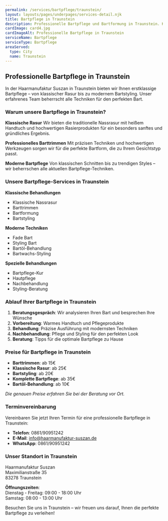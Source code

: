 ```yaml
---
permalink: /services/bartpflege/traunstein/
layout: layouts/pages/underpages/services-detail.njk
title: Bartpflege in Traunstein
description: Professionelle Bartpflege und Bartformung in Traunstein. Klassische Rasur, Barttrimmen und Styling für den perfekten Look.
cardImage: card4.jpg
cardImageAlt: Professionelle Bartpflege in Traunstein
serviceName: Bartpflege
serviceType: Bartpflege
areaServed:
  type: City
  name: Traunstein
---
```


## Professionelle Bartpflege in Traunstein

In der Haarmanufaktur Suszan in Traunstein bieten wir Ihnen erstklassige Bartpflege – von klassischer Rasur bis zu modernem Bartstyling. Unser erfahrenes Team beherrscht alle Techniken für den perfekten Bart.

### Warum unsere Bartpflege in Traunstein?

**Klassische Rasur**
Wir bieten die traditionelle Nassrasur mit heißem Handtuch und hochwertigen Rasierprodukten für ein besonders sanftes und gründliches Ergebnis.

**Professionelles Barttrimmen**
Mit präzisen Techniken und hochwertigen Werkzeugen sorgen wir für die perfekte Bartform, die zu Ihrem Gesichtstyp passt.

**Moderne Bartpflege**
Von klassischen Schnitten bis zu trendigen Styles – wir beherrschen alle aktuellen Bartpflege-Techniken.

### Unsere Bartpflege-Services in Traunstein

**Klassische Behandlungen**
- Klassische Nassrasur
- Barttrimmen
- Bartformung
- Bartstyling

**Moderne Techniken**
- Fade Bart
- Styling Bart
- Bartöl-Behandlung
- Bartwachs-Styling

**Spezielle Behandlungen**
- Bartpflege-Kur
- Hautpflege
- Nachbehandlung
- Styling-Beratung

### Ablauf Ihrer Bartpflege in Traunstein

1. **Beratungsgespräch**: Wir analysieren Ihren Bart und besprechen Ihre Wünsche
2. **Vorbereitung**: Warmes Handtuch und Pflegeprodukte
3. **Behandlung**: Präzise Ausführung mit modernsten Techniken
4. **Nachbehandlung**: Pflege und Styling für den perfekten Look
5. **Beratung**: Tipps für die optimale Bartpflege zu Hause

### Preise für Bartpflege in Traunstein

- **Barttrimmen**: ab 15€
- **Klassische Rasur**: ab 25€
- **Bartstyling**: ab 20€
- **Komplette Bartpflege**: ab 35€
- **Bartöl-Behandlung**: ab 10€

*Die genauen Preise erfahren Sie bei der Beratung vor Ort.*

### Terminvereinbarung

Vereinbaren Sie jetzt Ihren Termin für eine professionelle Bartpflege in Traunstein:

- **Telefon**: 0861/90951242
- **E-Mail**: info@haarmanufaktur-suszan.de
- **WhatsApp**: 0861/90951242

### Unser Standort in Traunstein

Haarmanufaktur Suszan  
Maximilianstraße 35  
83278 Traunstein

**Öffnungszeiten**:  
Dienstag - Freitag: 09:00 - 18:00 Uhr  
Samstag: 08:00 - 13:00 Uhr

Besuchen Sie uns in Traunstein – wir freuen uns darauf, Ihnen die perfekte Bartpflege zu verleihen!
